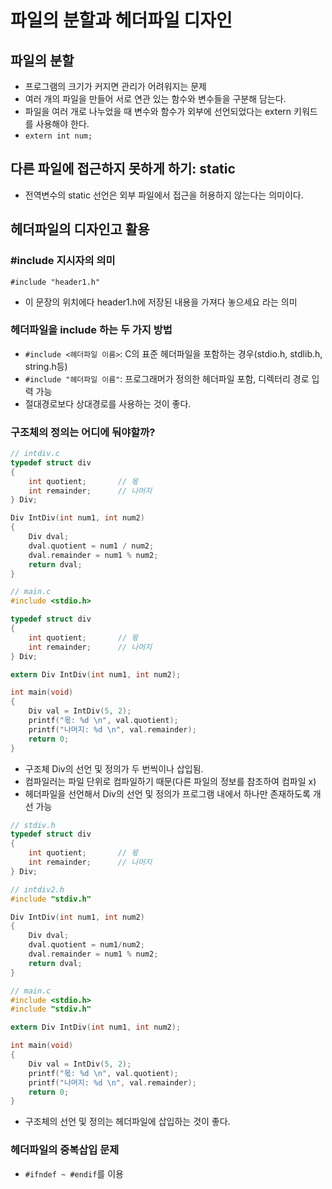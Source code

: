 # 파일의 분할과 헤더파일 디자인  

## 파일의 분할  
- 프로그램의 크기가 커지면 관리가 어려워지는 문제  
 - 여러 개의 파일을 만들어 서로 연관 있는 함수와 변수들을 구분해 담는다.   
- 파일을 여러 개로 나누었을 때 변수와 함수가 외부에 선언되었다는 extern 키워드를 사용해야 한다.  
 - `extern int num;`  

## 다른 파일에 접근하지 못하게 하기: static  

- 전역변수의 static 선언은 외부 파일에서 접근을 허용하지 않는다는 의미이다.   

## 헤더파일의 디자인고 활용  

### #include 지시자의 의미   

`#include "header1.h"`   
- 이 문장의 위치에다 header1.h에 저장된 내용을 가져다 놓으세요 라는 의미  

### 헤더파일을 include 하는 두 가지 방법  

- `#include <헤더파일 이름>`: C의 표준 헤더파일을 포함하는 경우(stdio.h, stdlib.h, string.h등)   
- `#include "헤더파일 이름"`: 프로그래머가 정의한 헤더파일 포함, 디렉터리 경로 입력 가능  
 - 절대경로보다 상대경로를 사용하는 것이 좋다.  

### 구조체의 정의는 어디에 둬야할까?   

```c
// intdiv.c
typedef struct div
{
    int quotient;       // 몫
    int remainder;      // 나머지
} Div;

Div IntDiv(int num1, int num2)
{
    Div dval;
    dval.quotient = num1 / num2;
    dval.remainder = num1 % num2;
    return dval;
}
```
```c
// main.c
#include <stdio.h>

typedef struct div
{
    int quotient;       // 몫
    int remainder;      // 나머지
} Div;

extern Div IntDiv(int num1, int num2);

int main(void)
{
    Div val = IntDiv(5, 2);
    printf("몫: %d \n", val.quotient);
    printf("나머지: %d \n", val.remainder);
    return 0;
}
```
- 구조체 Div의 선언 및 정의가 두 번씩이나 삽입됨.   
 - 컴파일러는 파일 단위로 컴파일하기 때문(다른 파일의 정보를 참조하여 컴파일 x)  
 - 헤더파일을 선언해서 Div의 선언 및 정의가 프로그램 내에서 하나만 존재하도록 개선 가능  
 ```c
 // stdiv.h
 typedef struct div
 {
     int quotient;       // 몫
     int remainder;      // 나머지
 } Div;
 ```  
 ```c
 // intdiv2.h
 #include "stdiv.h"

 Div IntDiv(int num1, int num2)
 {
     Div dval;
     dval.quotient = num1/num2;
     dval.remainder = num1 % num2;
     return dval;
 }
 ```
 ```c
 // main.c
 #include <stdio.h>
 #include "stdiv.h"

 extern Div IntDiv(int num1, int num2);

 int main(void)
 {
     Div val = IntDiv(5, 2);
     printf("몫: %d \n", val.quotient);
     printf("나머지: %d \n", val.remainder);
     return 0;
 }
 ```
- 구조체의 선언 및 정의는 헤더파일에 삽입하는 것이 좋다.  


### 헤더파일의 중복삽입 문제   
- `#ifndef ~ #endif`를 이용  

 

 